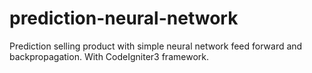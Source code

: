 # prediction-neural-network
Prediction selling product with simple neural network feed forward and backpropagation.
With CodeIgniter3 framework. 
